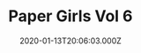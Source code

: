 ---
title: "Paper Girls Vol 6"
date: 2020-01-13T20:06:03.000Z
permalink: /almanac/books/2020-01-13-paper-girls-6/index.html
isbn13: 978-1534313248
---